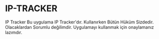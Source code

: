 # IP-TRACKER
IP Tracker
Bu uygulama IP Tracker'dır.
Kullanırken Bütün Hüküm Sizdedir.
Olacaklardan Sorumlu değilimdir. Uygulamayı kullanmak için onaylamanız lazımdır.

